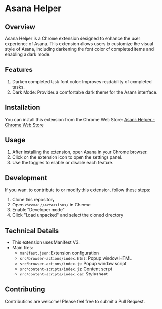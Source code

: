 # Asana Helper

## Overview
Asana Helper is a Chrome extension designed to enhance the user experience of Asana. This extension allows users to customize the visual style of Asana, including darkening the font color of completed items and enabling a dark mode.

## Features
1. Darken completed task font color: Improves readability of completed tasks.
2. Dark Mode: Provides a comfortable dark theme for the Asana interface.

## Installation
You can install this extension from the Chrome Web Store:
[Asana Helper - Chrome Web Store](https://chromewebstore.google.com/detail/asana-helper/plhefljdadpkcldpmlaihiaeolncaghj)

## Usage
1. After installing the extension, open Asana in your Chrome browser.
2. Click on the extension icon to open the settings panel.
3. Use the toggles to enable or disable each feature.

## Development
If you want to contribute to or modify this extension, follow these steps:

1. Clone this repository
2. Open `chrome://extensions/` in Chrome
3. Enable "Developer mode"
4. Click "Load unpacked" and select the cloned directory

## Technical Details
- This extension uses Manifest V3.
- Main files:
  - `manifest.json`: Extension configuration
  - `src/browser-actions/index.html`: Popup window HTML
  - `src/browser-actions/index.js`: Popup window script
  - `src/content-scripts/index.js`: Content script
  - `src/content-scripts/index.css`: Stylesheet

## Contributing
Contributions are welcome! Please feel free to submit a Pull Request.
